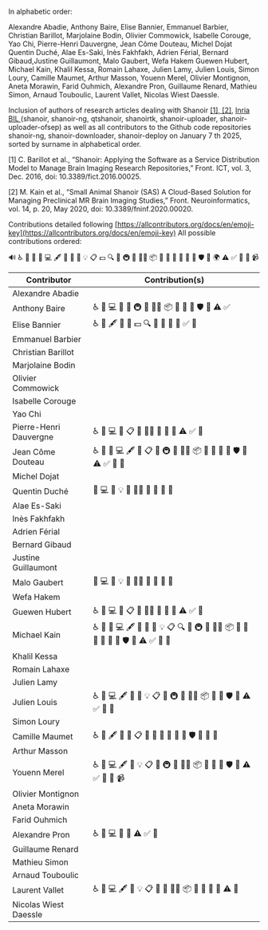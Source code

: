 In alphabetic order:

Alexandre Abadie, Anthony Baire, Elise Bannier, Emmanuel Barbier, Christian Barillot, Marjolaine Bodin, Olivier Commowick, Isabelle Corouge, Yao Chi, Pierre-Henri Dauvergne, Jean Côme Douteau, Michel Dojat Quentin Duché, Alae Es-Saki, Inès Fakhfakh, Adrien Férial,  Bernard Gibaud,Justine Guillaumont, Malo Gaubert, Wefa Hakem Guewen Hubert, Michael Kain, Khalil Kessa, Romain Lahaxe, Julien Lamy, Julien Louis, Simon Loury, Camille Maumet, Arthur Masson,  Youenn Merel, Olivier Montignon, Aneta Morawin, Farid Ouhmich, Alexandre Pron, Guillaume Renard,  Mathieu Simon, Arnaud Touboulic,  Laurent Vallet, Nicolas Wiest Daessle.

Inclusion of authors of research articles dealing with Shanoir [[1], [2]](https://www.zotero.org/google-docs/?Uc9jGd), [Inria BIL ](https://team.inria.fr/bilv2/fr/software/) (shanoir, shanoir-ng, qtshanoir, shanoirtk, shanoir-uploader, shanoir-uploader-ofsep) as well as all contributors to the Github code repositories shanoir-ng, shanoir-downloader, shanoir-deploy on January 7 th 2025,  sorted by surname in alphabetical order.

[1]	C. Barillot et al., “Shanoir: Applying the Software as a Service Distribution Model to Manage Brain Imaging Research Repositories,” Front. ICT, vol. 3, Dec. 2016, doi: 10.3389/fict.2016.00025.

[2]	M. Kain et al., “Small Animal Shanoir (SAS) A Cloud-Based Solution for Managing Preclinical MR Brain Imaging Studies,” Front. Neuroinformatics, vol. 14, p. 20, May 2020, doi: 10.3389/fninf.2020.00020.

Contributions detailed following [https://allcontributors.org/docs/en/emoji-key](https://allcontributors.org/docs/en/emoji-key)
All possible contributions ordered:

🔊 ♿️ 🐛 📝 💼 💻 🖋 🔣 📖 🎨 💡 📋 💵 🔍 🤔 🚇 🚧 🧑‍🏫 📦 🔌 📆 📣 💬 🔬 👀 🛡️ 🔧 🌍 ⚠️ ✅ 📢 📓 📹

|Contributor           | Contribution(s)                                                                                      |
|----------------------|----------------------------------------------------------------------------------------------------- |
|Alexandre Abadie      |                                                                                                      |
|Anthony Baire         | ♿️ 🐛 💻 📖 🤔 🚇 🚧 🧑‍🏫 📦 🔌 💬 👀 🛡️ 🔧 ⚠️ ✅                                                        | 
|Elise Bannier         | ♿️ 🐛 🖋 🔣 📖  💵 🔍 🤔 📆 📣 🔧 ✅ 📓                                                           |   
|Emmanuel Barbier      |                                                                                                      | 
|Christian Barillot    |                                                                                                      |
|Marjolaine Bodin      |                                                                                                      |          
|Olivier Commowick     |                                                                                                      |         
|Isabelle Corouge      |                                                                                                      |          
|Yao Chi               |                                                                                                      |     
|Pierre-Henri Dauvergne| ♿️ 🐛 💻  📖 📋  🚧 🧑‍🏫  🔌  💬  👀 ⚠️ ✅  📓                                                     |
|Jean Côme Douteau     | ♿️ 🐛 📝 💻 🖋 📖 📋 🤔 🚇 🚧 🧑‍🏫 📦 🔌 📣 💬  👀 🛡️ 🔧 ⚠️ ✅ 📢 📓                              |
|Michel Dojat          |                                                                                                      |
|Quentin Duché         | 🐛 💻 📖 💡 🤔 🧑‍🏫 👀 🔧 📢 📓                                                                       |
|Alae Es-Saki          |                                                                                                      | 
|Inès Fakhfakh         |                                                                                                      | 
|Adrien Férial         |                                                                                                      | 
|Bernard Gibaud        |                                                                                                      |            
|Justine Guillaumont   |                                                                                                      | 
|Malo Gaubert          | 🐛 💻 📖 💡 🤔 🧑‍🏫 👀 🔧 📢 📓                                                                       |              
|Wefa Hakem            |                                                                                                      |                 
|Guewen Hubert         | ♿️ 🐛 💻  📖  📋  🚧 🧑‍🏫  🔌  💬 👀 ⚠️ ✅  📓                                                        | 
|Michael Kain          | ♿️ 🐛 📝 💻 🖋 🔣 📖 🎨 💡 📋 🔍 🤔 🚇 🚧 🧑‍🏫 📦 🔌 📆 📣 💬 🔬 👀 🛡️ 🔧 ⚠️ ✅ 📢 📓                |
|Khalil Kessa          |                                                                                                      | 
|Romain Lahaxe         |                                                                                                      | 
|Julien Lamy           |                                                                                                      | 
|Julien Louis          | ♿️ 🐛 💻 🖋 📖 🎨 💡 📋 🤔 🚇 🚧 🧑‍🏫 📦  💬 👀 🛡️ 🔧 ⚠️ ✅ 📢 📓                                     |
|Simon Loury           |                                                                                                      | 
|Camille Maumet        | ♿️ 🐛  🖋 🔣 📖 📋 🤔 🔌 📆 📣 💬 👀 🛡️ 🔧 📢 📓 |
|Arthur Masson         |                                                                                                      |
|Youenn Merel          | ♿️ 🐛 💻 🖋 📖 💡 📋 🤔 🚇 🚧 🧑‍🏫 📦 🔌  💬 👀 🛡️ 🔧 ⚠️ ✅ 📢 📓 📹 |
|Olivier Montignon     |                                                                                                      | 
|Aneta Morawin         |                                                                                                      | 
|Farid Ouhmich         |                                                                                                      | 
|Alexandre Pron        | ♿️ 🐛 💻  📖  🔌 ⚠️ ✅  📓 |
|Guillaume Renard      |                                                                                                      | 
|Mathieu Simon         |                                                                                                      | 
|Arnaud Touboulic      |                                                                                                      | 
|Laurent Vallet        |  ♿️ 🐛 💻 🖋 📖 💡 📋 🤔 🚧 🧑‍🏫 📦 🔌 💬 👀 🔧 ⚠️ 📓|
|Nicolas Wiest Daessle |                                                                                                      | 

